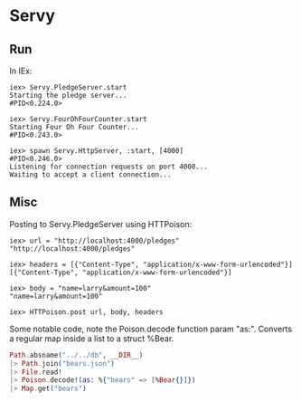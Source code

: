 # Servy

## Run

In IEx:

```console
iex> Servy.PledgeServer.start
Starting the pledge server...
#PID<0.224.0>

iex> Servy.FourOhFourCounter.start
Starting Four Oh Four Counter...
#PID<0.243.0>

iex> spawn Servy.HttpServer, :start, [4000]
#PID<0.246.0>     
Listening for connection requests on port 4000...
Waiting to accept a client connection...
```

## Misc

Posting to Servy.PledgeServer using HTTPoison:

```console
iex> url = "http://localhost:4000/pledges"
"http://localhost:4000/pledges"

iex> headers = [{"Content-Type", "application/x-www-form-urlencoded"}]
[{"Content-Type", "application/x-www-form-urlencoded"}]

iex> body = "name=larry&amount=100"
"name=larry&amount=100"

iex> HTTPoison.post url, body, headers

```


Some notable code, note the Poison.decode function param "as:".
Converts a regular map inside a list to a struct %Bear.

```elixir
Path.absname("../../db", __DIR__)
|> Path.join("bears.json")
|> File.read!
|> Poison.decode!(as: %{"bears" => [%Bear{}]})
|> Map.get("bears")
```